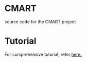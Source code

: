 # CMART
source code for the CMART project
# Tutorial
For comprehensive tutorial, refer [here.](http://theone.ece.cmu.edu/CMART/cmart_overview.html)
